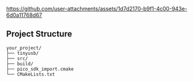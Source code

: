 

https://github.com/user-attachments/assets/1d7d2170-b9f1-4c00-943e-6d0a11768d67

## Project Structure

```
your_project/
├── tinyusb/
├── src/
├── build/
├── pico_sdk_import.cmake
└── CMakeLists.txt
```




